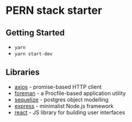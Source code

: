 # PERN stack starter

## Getting Started

  - `yarn`
  - `yarn start-dev`

## Libraries

  - [axios](https://github.com/mzabriskie/axios) - promise-based HTTP client
  - [foreman](https://github.com/strongloop/node-foreman) - a Procfile-based application utility
  - [sequelize](http://docs.sequelizejs.com/) - postgres object modelling
  - [express](https://expressjs.com/) - minimalist Node.js framework
  - [react](https://facebook.github.io/react/) - JS library for building user interfaces
